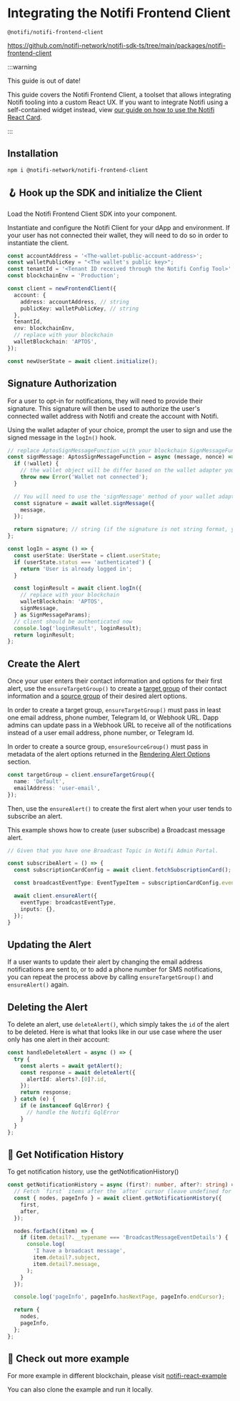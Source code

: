 # Integrating the Notifi Frontend Client 


`@notifi/notifi-frontend-client`

https://github.com/notifi-network/notifi-sdk-ts/tree/main/packages/notifi-frontend-client

:::warning

This guide is out of date!

This guide covers the Notifi Frontend Client, a toolset that allows integrating Notifi tooling
into a custom React UX. If you want to integrate Notifi using a self-contained widget
instead, view [our guide on how to use the Notifi React Card](../../getting-started.md).

:::


## Installation

```
npm i @notifi-network/notifi-frontend-client
```

## 🪝 Hook up the SDK and initialize the Client

Load the Notifi Frontend Client SDK into your component.

Instantiate and configure the Notifi Client for your dApp and environment. If your user has not connected their wallet, they will need to do so in order to instantiate the client.

```ts
const accountAddress = '<The-wallet-public-account-address>';
const walletPublicKey = "<The wallet's public key>";
const tenantId = '<Tenant ID received through the Notifi Config Tool>';
const blockchainEnv = 'Production';

const client = newFrontendClient({
  account: {
    address: accountAddress, // string
    publicKey: walletPublicKey, // string
  },
  tenantId,
  env: blockchainEnv,
  // replace with your blockchain
  walletBlockchain: 'APTOS',
});

const newUserState = await client.initialize();
```

## Signature Authorization

For a user to opt-in for notifications, they will need to provide their signature. This signature will then be used to authorize the user's connected wallet address with Notifi and create the account with Notifi.

Using the wallet adapter of your choice, prompt the user to sign and use the signed message in the `logIn()` hook.

```ts
// replace AptosSignMessageFunction with your blockchain SignMessageFunction
const signMessage: AptosSignMessageFunction = async (message, nonce) => {
  if (!wallet) {
    // the wallet object will be differ based on the wallet adapter you use
    throw new Error('Wallet not connected');
  }

  // You will need to use the 'signMessage' method of your wallet adapter to sign the message.
  const signature = await wallet.signMessage({
    message,
  });

  return signature; // string (if the signature is not string format, you will need to convert it to string)
};

const logIn = async () => {
  const userState: UserState = client.userState;
  if (userState.status === 'authenticated') {
    return 'User is already logged in';
  }

  const loginResult = await client.logIn({
    // replace with your blockchain
    walletBlockchain: 'APTOS',
    signMessage,
  } as SignMessageParams);
  // client should be authenticated now
  console.log('loginResult', loginResult);
  return loginResult;
};
```

## Create the Alert

Once your user enters their contact information and options for their first alert, use the `ensureTargetGroup()` to create a [target group](../integration-overview/alerts-in-depth#target) of their contact information and a [source group](../integration-overview/alerts-in-depth#source) of their desired alert options.

In order to create a target group, `ensureTargetGroup()` must pass in least one email address, phone number, Telegram Id, or Webhook URL. Dapp admins can update pass in a Webhook URL to receive all of the notifications instead of a user email address, phone number, or Telegram Id.

In order to create a source group, `ensureSourceGroup()` must pass in metadata of the alert options returned in the [Rendering Alert Options](https://github.com/notifi-network/notifi-sdk-ts/tree/main/packages/notifi-react-hooks) section.

```ts
const targetGroup = client.ensureTargetGroup({
  name: 'Default',
  emailAddress: 'user-email',
});
```

Then, use the `ensureAlert()` to create the first alert when your user tends to subscribe an alert.

This example shows how to create (user subscribe) a Broadcast message alert.

```ts
// Given that you have one Broadcast Topic in Notifi Admin Portal.

const subscribeAlert = () => {
  const subscriptionCardConfig = await client.fetchSubscriptionCard();

  const broadcastEventType: EventTypeItem = subscriptionCardConfig.eventTypes[0];

  await client.ensureAlert({
    eventType: broadcastEventType,
    inputs: {},
  });
}

```

## Updating the Alert

If a user wants to update their alert by changing the email address notifications are sent to, or to add a phone number for SMS notifications, you can repeat the process above by calling `ensureTargetGroup()` and `ensureAlert()` again.

## Deleting the Alert

To delete an alert, use `deleteAlert()`, which simply takes the `id` of the alert to be deleted. Here is what that looks like in our use case where the user only has one alert in their account:

```ts
const handleDeleteAlert = async () => {
  try {
    const alerts = await getAlert();
    const response = await deleteAlert({
      alertId: alerts?.[0]?.id,
    });
    return response;
  } catch (e) {
    if (e instanceof GqlError) {
      // handle the Notifi GqlError
    }
  }
};
```

## 🔔 Get Notification History

To get notification history, use the getNotificationHistory()

```ts
const getNotificationHistory = async (first?: number, after?: string) => {
  // Fetch `first` items after the `after` cursor (leave undefined for first page)
  const { nodes, pageInfo } = await client.getNotificationHistory({
    first,
    after,
  });

  nodes.forEach((item) => {
    if (item.detail?.__typename === 'BroadcastMessageEventDetails') {
      console.log(
        'I have a broadcast message',
        item.detail?.subject,
        item.detail?.message,
      );
    }
  });

  console.log('pageInfo', pageInfo.hasNextPage, pageInfo.endCursor);

  return {
    nodes,
    pageInfo,
  };
};
```

## 📝 Check out more example

For more example in different blockchain, please visit [notifi-react-example](https://github.com/notifi-network/notifi-sdk-ts/blob/main/packages/notifi-react-example/src/FrontendClient/)

You can also clone the example and run it locally.
